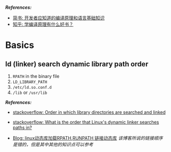 ***References:***

- [简书: 开发者应知道的编译原理和语言基础知识](https://www.jianshu.com/p/0913993a4c3f)
- [知乎: 学编译原理有什么好书？](https://www.zhihu.com/question/25868417)

# Basics

## ld (linker) search dynamic library path order

1. `RPATH` in the binary file
2. `LD_LIBRARY_PATH`
3. `/etc/ld.so.conf.d`
4. `/lib` or `/usr/lib`

***References:***

- [stackoverflow: Order in which library directories are searched and linked](https://stackoverflow.com/questions/36015224/order-in-which-library-directories-are-searched-and-linked)

- [stackoverflow: What is the order that Linux's dynamic linker searches paths in?](https://unix.stackexchange.com/a/367682)

- [Blog: linux动态库加载RPATH,RUNPATH 链接动态库](https://gotowqj.iteye.com/blog/1926771)
    *该博客所说的链接顺序是错的，但是其中其他的知识点可以参考*